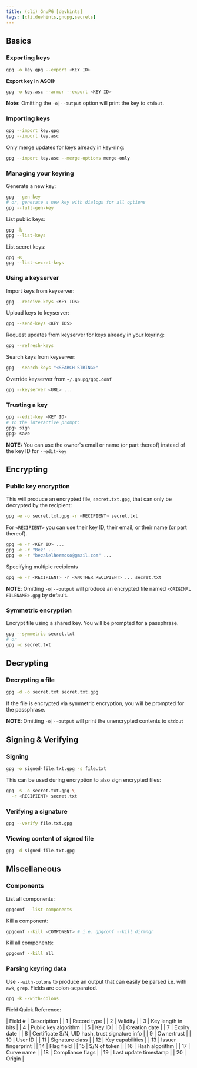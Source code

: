 ```yaml
---
title: (cli) GnuPG [devhints]
tags: [cli,devhints,gnupg,secrets]
---
```


Basics
---------------

### Exporting keys

```sh
gpg -o key.gpg --export <KEY ID>
```

__Export key in ASCII:__

```sh
gpg -o key.asc --armor --export <KEY ID>
```

__Note:__ Omitting the `-o|--output` option will print the key to `stdout`.

### Importing keys

```sh
gpg --import key.gpg
gpg --import key.asc
```

Only merge updates for keys already in key-ring:

```sh
gpg --import key.asc --merge-options merge-only
```

### Managing your keyring

Generate a new key:

```sh
gpg --gen-key
# or, generate a new key with dialogs for all options
gpg --full-gen-key
```

List public keys:

```sh
gpg -k
gpg --list-keys
```

List secret keys:

```sh
gpg -K
gpg --list-secret-keys
```


### Using a keyserver

Import keys from keyserver:

```sh
gpg --receive-keys <KEY IDS>
```

Upload keys to keyserver:

```sh
gpg --send-keys <KEY IDS>
```

Request updates from keyserver for keys already in your keyring:

```sh
gpg --refresh-keys
```

Search keys from keyserver:

```sh
gpg --search-keys "<SEARCH STRING>"
```

Override keyserver from `~/.gnupg/gpg.conf`

```sh
gpg --keyserver <URL> ...
```

### Trusting a key

```sh
gpg --edit-key <KEY ID>
# In the interactive prompt:
gpg> sign
gpg> save
```

__NOTE:__ You can use the owner's email or name (or part thereof) instead of the key ID for `--edit-key`


Encrypting
---------

### Public key encryption
This will produce an encrypted file, `secret.txt.gpg`, that can only be decrypted by the recipient:

```sh
gpg -e -o secret.txt.gpg -r <RECIPIENT> secret.txt
```

For `<RECIPIENT>` you can use their key ID, their email, or their name (or part thereof).

```sh
gpg -e -r <KEY ID> ...
gpg -e -r "Bez" ...
gpg -e -r "bezalelhermoso@gmail.com" ...
```

Specifying multiple recipients

```sh
gpg -e -r <RECIPIENT> -r <ANOTHER RECIPIENT> ... secret.txt
```

__NOTE__: Omitting `-o|--output` will produce an encrypted file named `<ORIGINAL FILENAME>.gpg` by default.

### Symmetric encryption

Encrypt file using a shared key. You will be prompted for a passphrase.

```sh
gpg --symmetric secret.txt
# or
gpg -c secret.txt
```

Decrypting
---------

### Decrypting a file

```sh
gpg -d -o secret.txt secret.txt.gpg
```

If the file is encrypted via symmetric encryption, you will be prompted for the passphrase.

__NOTE__: Omitting `-o|--output` will print the unencrypted contents to `stdout`

Signing & Verifying
---------

### Signing

```sh
gpg -o signed-file.txt.gpg -s file.txt
```

This can be used during encryption to also sign encrypted files:

```sh
gpg -s -o secret.txt.gpg \
  -r <RECIPIENT> secret.txt
```

### Verifying a signature

```sh
gpg --verify file.txt.gpg
```

### Viewing content of signed file

```sh
gpg -d signed-file.txt.gpg
```

Miscellaneous
----------

### Components

List all components:

```sh
gpgconf --list-components
```

Kill a component:

```sh
gpgconf --kill <COMPONENT> # i.e. gpgconf --kill dirmngr
```

Kill all components:
```sh
gpgconf --kill all
```

### Parsing keyring data

Use `--with-colons` to produce an output that can easily be parsed i.e. with `awk`, `grep`. Fields are colon-separated.

```sh
gpg -k --with-colons
```

Field Quick Reference:

| Field # | Description |
| 1       | Record type |
| 2       | Validity |
| 3       | Key length in bits |
| 4       | Public key algorithm |
| 5       | Key ID |
| 6       | Creation date |
| 7       | Expiry date |
| 8       | Certificate S/N, UID hash, trust signature info |
| 9       | Ownertrust |
| 10      | User ID |
| 11      | Signature class |
| 12      | Key capabilities |
| 13      | Issuer fingerprint |
| 14      | Flag field |
| 15      | S/N of token |
| 16      | Hash algorithm |
| 17      | Curve name |
| 18      | Compliance flags |
| 19      | Last update timestamp |
| 20      | Origin |
